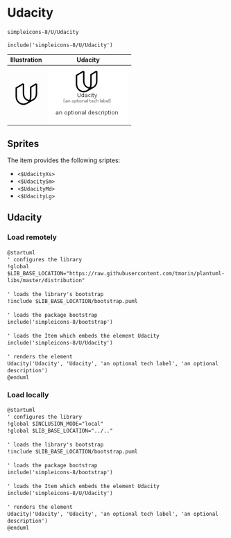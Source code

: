 # Udacity


```text
simpleicons-8/U/Udacity
```

```text
include('simpleicons-8/U/Udacity')
```



| Illustration | Udacity |
| :---: | :---: |
| ![illustration for Illustration](../../simpleicons-8/U/Udacity.png) | ![illustration for Udacity](../../simpleicons-8/U/Udacity.Local.png) |



## Sprites
The item provides the following sriptes:

- `<$UdacityXs>`
- `<$UdacitySm>`
- `<$UdacityMd>`
- `<$UdacityLg>`





## Udacity

### Load remotely
```plantuml
@startuml
' configures the library
!global $LIB_BASE_LOCATION="https://raw.githubusercontent.com/tmorin/plantuml-libs/master/distribution"

' loads the library's bootstrap
!include $LIB_BASE_LOCATION/bootstrap.puml

' loads the package bootstrap
include('simpleicons-8/bootstrap')

' loads the Item which embeds the element Udacity
include('simpleicons-8/U/Udacity')

' renders the element
Udacity('Udacity', 'Udacity', 'an optional tech label', 'an optional description')
@enduml
```

### Load locally
```plantuml
@startuml
' configures the library
!global $INCLUSION_MODE="local"
!global $LIB_BASE_LOCATION="../.."

' loads the library's bootstrap
!include $LIB_BASE_LOCATION/bootstrap.puml

' loads the package bootstrap
include('simpleicons-8/bootstrap')

' loads the Item which embeds the element Udacity
include('simpleicons-8/U/Udacity')

' renders the element
Udacity('Udacity', 'Udacity', 'an optional tech label', 'an optional description')
@enduml
```

